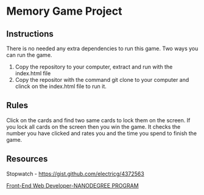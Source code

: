 # Memory Game Project



## Instructions

There is no needed any extra dependencies to run this game.
Two ways you can run the game.

1. Copy the repository to your computer, extract and run with the index.html file
2. Copy the repositor with the command git clone to your computer and clinck on the index.html file to run it.

## Rules

Click on the cards and find two same cards to lock them on the screen.
If you lock all cards on the screen then you win the game.
It checks the number you have clicked and rates you and the time you spend to finish the game.

## Resources

Stopwatch -  https://gist.github.com/electricg/4372563

[Front-End Web Developer-NANODEGREE PROGRAM](https://eu.udacity.com/course/front-end-web-developer-nanodegree--nd001)

